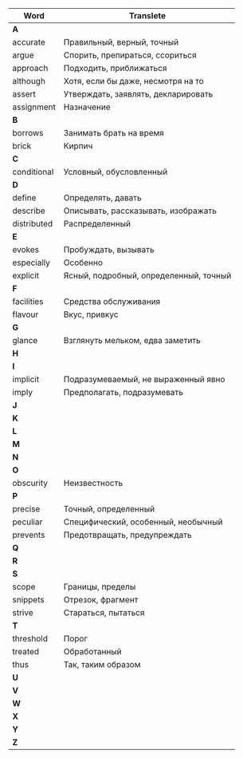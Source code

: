 Word | Translete
---|---
**A** |
accurate | Правильный, верный, точный
argue | Спорить, препираться, ссориться
approach | Подходить, приближаться
although | Хотя, если бы даже, несмотря на то
assert | Утверждать, заявлять, декларировать
assignment | Назначение
**B** |
borrows | Занимать брать на время
brick | Кирпич
**C** |
conditional | Условный, обусловленный
**D** |
define | Определять, давать
describe | Описывать, рассказывать, изображать
distributed | Распределенный
**E** |
evokes | Пробуждать, вызывать
especially | Особенно
explicit | Ясный, подробный, определенный, точный
**F** |
facilities | Средства обслуживания
flavour| Вкус, привкус
**G** |
glance | Взглянуть мельком, едва заметить
**H** |
**I** |
implicit | Подразумеваемый, не выраженный явно
imply | Предполагать, подразумевать
**J** |
**K** |
**L** |
**M** |
**N** |
**O** |
obscurity | Неизвестность
**P** |
precise | Точный, определенный
peculiar | Специфический, особенный, необычный
prevents | Предотвращать, предупреждать
**Q** |
**R** |
**S** |
scope | Границы, пределы
snippets | Отрезок, фрагмент
strive | Стараться, пытаться
**T** |
threshold | Порог
treated | Обработанный
thus | Так, таким образом
**U** |
**V** |
**W** |
**X** |
**Y** |
**Z** |
